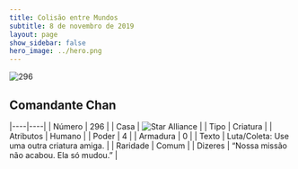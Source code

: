 ```yaml
---
title: Colisão entre Mundos
subtitle: 8 de novembro de 2019
layout: page
show_sidebar: false
hero_image: ../hero.png
---
```


![296](https://cdn.keyforgegame.com/media/card_front/pt/452_296_P6FXX6W7XHGW_pt.png)

## Comandante Chan

|----|----|
| Número | 296 |
| Casa | ![Star Alliance](https://archonarcana.com/images/thumb/7/7d/Star_Alliance.png/22px-Star_Alliance.png "Aliança Estelar") |
| Tipo | Criatura |
| Atributos | Humano |
| Poder | 4 |
| Armadura | 0 |
| Texto | Luta/Coleta: Use uma outra criatura  amiga. |
| Raridade | Comum |
| Dizeres | “Nossa missão não acabou. Ela só mudou.” |
